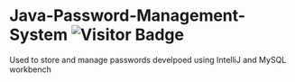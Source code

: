 # Java-Password-Management-System <img alt="Visitor Badge" src="https://visitor-badge.feriirawann.repl.co?username=cyrusjetson&repo=Java-Password-Management-System&label=VISITS&style=plastic&color=%23457BFF&contentType=svg">
Used to store and manage passwords
develpoed using IntelliJ and MySQL workbench
